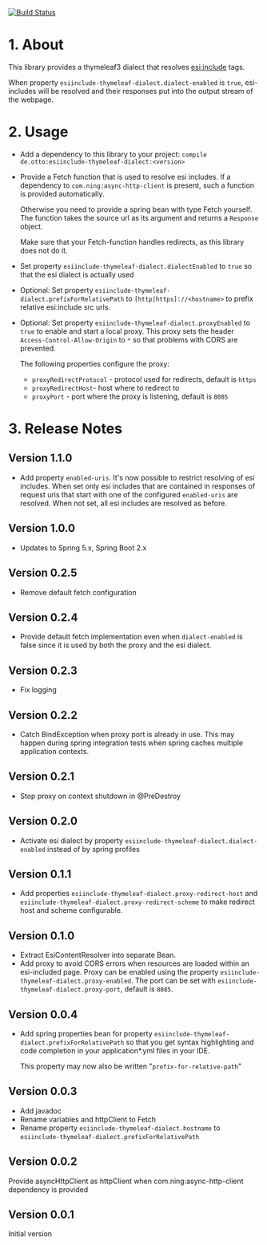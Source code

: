 [![Build Status](https://travis-ci.org/otto-de/esi-include-thymeleaf3-dialect.svg?branch=master)](https://travis-ci.org/otto-de/esi-include-thymeleaf3-dialect)

# 1. About

This library provides a thymeleaf3 dialect that resolves <esi:include> tags.

When property `esiinclude-thymeleaf-dialect.dialect-enabled` is `true`, esi-includes will be resolved and their responses put into the output stream of the webpage.

# 2. Usage

* Add a dependency to this library to your project:
  `compile de.otto:esiinclude-thymeleaf-dialect:<version>`

* Provide a Fetch function that is used to resolve esi includes.
  If a dependency to `com.ning:async-http-client` is present, such a function is provided automatically.
 
  Otherwise you need to provide a spring bean with type Fetch yourself. The function takes the source url as its argument and returns a `Response` object.
 
  Make sure that your Fetch-function handles redirects, as this library does not do it.
  
* Set property `esiinclude-thymeleaf-dialect.dialectEnabled`  to `true` so that the esi dialect is actually used
  
* Optional: Set property `esiinclude-thymeleaf-dialect.prefixForRelativePath` to `[http|https]://<hostname>` to prefix relative esi:include src urls.    

* Optional: Set property `esiinclude-thymeleaf-dialect.proxyEnabled` to `true` to enable and start a local proxy. This proxy sets the header `Access-Control-Allow-Origin` to `*` so that problems with CORS are prevented.
 
  The following properties configure the proxy:
  - `proxyRedirectProtocol` - protocol used for redirects, default is `https`
  - `proxyRedirectHost`- host where to redirect to
  - `proxyPort` - port where the proxy is listening, default is `8085`




# 3. Release Notes

## Version 1.1.0
* Add property `enabled-uris`. 
 It's now possible to restrict resolving of esi includes. When set only esi includes that are contained in responses of request uris that start with one of the configured `enabled-uris` are resolved. 
When not set, all esi includes are resolved as before.

## Version 1.0.0
* Updates to Spring 5.x, Spring Boot 2.x

## Version 0.2.5
* Remove default fetch configuration

## Version 0.2.4
* Provide default fetch implementation even when `dialect-enabled` is false since it is used by both the proxy and the esi dialect.

## Version 0.2.3
* Fix logging

## Version 0.2.2
* Catch BindException when proxy port is already in use. This may happen during spring integration tests when spring caches multiple application contexts.

## Version 0.2.1
* Stop proxy on context shutdown in @PreDestroy

## Version 0.2.0
* Activate esi dialect by property `esiinclude-thymeleaf-dialect.dialect-enabled` instead of by spring profiles 

## Version 0.1.1
* Add properties `esiinclude-thymeleaf-dialect.proxy-redirect-host` and `esiinclude-thymeleaf-dialect.proxy-redirect-scheme` to make redirect host and scheme configurable.

## Version 0.1.0
* Extract EsiContentResolver into separate Bean.
* Add proxy to avoid CORS errors when resources are loaded within an esi-included page. Proxy can be enabled using the property 
`esiinclude-thymeleaf-dialect.proxy-enabled`. The port can be set with `esiinclude-thymeleaf-dialect.proxy-port`, default is `8085`.

## Version 0.0.4
* Add spring properties bean for property `esiinclude-thymeleaf-dialect.prefixForRelativePath` 
so that you get syntax highlighting and code completion in your application*.yml files in your IDE.
  
  This property may now also be written "`prefix-for-relative-path`"
 

## Version 0.0.3
* Add javadoc
* Rename variables and httpClient to Fetch
* Rename property `esiinclude-thymeleaf-dialect.hostname` to `esiinclude-thymeleaf-dialect.prefixForRelativePath`

## Version 0.0.2
Provide asyncHttpClient as httpClient when com.ning:async-http-client dependency is provided

## Version 0.0.1
Initial version
